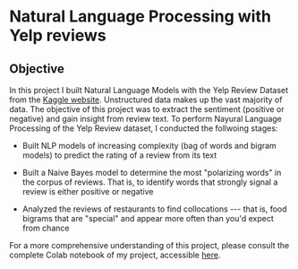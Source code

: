 # Natural Language Processing with Yelp reviews
## Objective
In this project I built Natural Language Models with the Yelp Review Dataset from the [Kaggle website](https://www.kaggle.com/datasets/yelp-dataset/yelp-dataset). Unstructured data makes up the vast majority of data.  The objective of this project was to extract the sentiment (positive or negative) and gain insight from review text. To perform Nayural Language Processing of the Yelp Review dataset, I conducted the follwoing stages:


*   Built NLP models of increasing complexity (bag of words and bigram models) to predict the rating of a review from its text
*   Built a Naive Bayes model to determine the most "polarizing words" in the corpus of reviews. That is, to identify words that strongly signal a review is either positive or negative

*   Analyzed the reviews of restaurants to find collocations --- that is, food bigrams that are "special" and appear more often than you'd expect from chance





For a more comprehensive understanding of this project, please consult the complete Colab notebook of my project, accessible [here](https://github.com/hhaeri/NLP-with-Yelp-reviews/blob/main/NLP_with_Yelp_reviews.ipynb).
